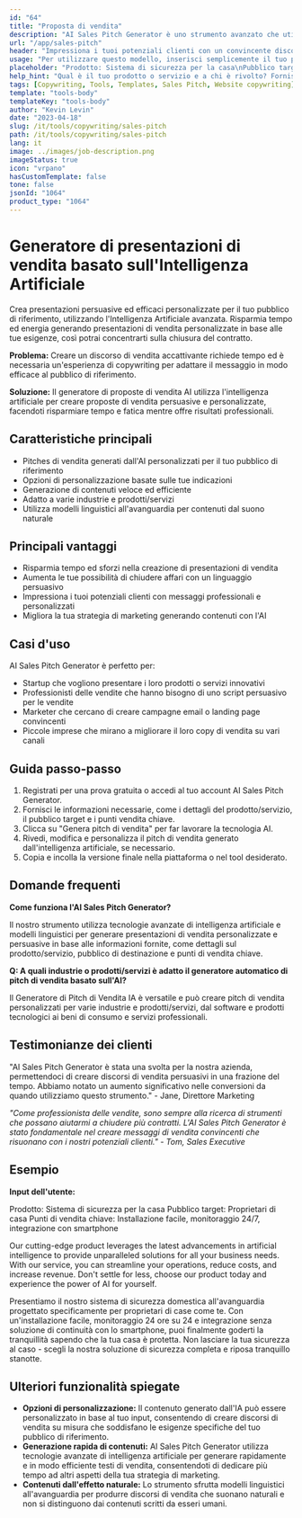 ```yaml
---
id: "64"
title: "Proposta di vendita"
description: "AI Sales Pitch Generator è uno strumento avanzato che utilizza l'intelligenza artificiale per aiutarti a creare discorsi persuasivi ed efficaci adattati al tuo pubblico di riferimento. Risparmia tempo ed energia generando discorsi di vendita personalizzati in base ai tuoi input, permettendoti di concentrarti sulla chiusura del contratto."
url: "/app/sales-pitch"
header: "Impressiona i tuoi potenziali clienti con un convincente discorso di vendita creato dall'intelligenza artificiale."
usage: "Per utilizzare questo modello, inserisci semplicemente il tuo prodotto o servizio, il pubblico di riferimento e i principali punti di forza. Il Generatore di Sales Pitch basato sull'intelligenza artificiale creerà quindi un discorso di vendita personalizzato, persuasivo ed efficace basato sui tuoi dati inseriti."
placeholder: "Prodotto: Sistema di sicurezza per la casa\nPubblico target: Proprietari di casa\nPunti chiave di vendita: Facile installazione, monitoraggio 24/7, integrazione con smartphone"
help_hint: "Qual è il tuo prodotto o servizio e a chi è rivolto? Fornisci alcuni punti chiave di vendita e creeremo un persuasivo discorso di vendita su misura per il tuo pubblico."
tags: [Copywriting, Tools, Templates, Sales Pitch, Website copywriting]
template: "tools-body"
templateKey: "tools-body"
author: "Kevin Levin"
date: "2023-04-18"
slug: /it/tools/copywriting/sales-pitch
path: /it/tools/copywriting/sales-pitch
lang: it
image: ../images/job-description.png
imageStatus: true
icon: "vrpano"
hasCustomTemplate: false
tone: false
jsonId: "1064"
product_type: "1064"
---
```


# Generatore di presentazioni di vendita basato sull'Intelligenza Artificiale

Crea presentazioni persuasive ed efficaci personalizzate per il tuo pubblico di riferimento, utilizzando l'Intelligenza Artificiale avanzata. Risparmia tempo ed energia generando presentazioni di vendita personalizzate in base alle tue esigenze, così potrai concentrarti sulla chiusura del contratto.

**Problema:** Creare un discorso di vendita accattivante richiede tempo ed è necessaria un'esperienza di copywriting per adattare il messaggio in modo efficace al pubblico di riferimento.

**Soluzione:** Il generatore di proposte di vendita AI utilizza l'intelligenza artificiale per creare proposte di vendita persuasive e personalizzate, facendoti risparmiare tempo e fatica mentre offre risultati professionali.

## Caratteristiche principali

- Pitches di vendita generati dall'AI personalizzati per il tuo pubblico di riferimento
- Opzioni di personalizzazione basate sulle tue indicazioni
- Generazione di contenuti veloce ed efficiente
- Adatto a varie industrie e prodotti/servizi
- Utilizza modelli linguistici all'avanguardia per contenuti dal suono naturale

## Principali vantaggi

- Risparmia tempo ed sforzi nella creazione di presentazioni di vendita
- Aumenta le tue possibilità di chiudere affari con un linguaggio persuasivo
- Impressiona i tuoi potenziali clienti con messaggi professionali e personalizzati
- Migliora la tua strategia di marketing generando contenuti con l'AI

## Casi d'uso

AI Sales Pitch Generator è perfetto per:

- Startup che vogliono presentare i loro prodotti o servizi innovativi
- Professionisti delle vendite che hanno bisogno di uno script persuasivo per le vendite
- Marketer che cercano di creare campagne email o landing page convincenti
- Piccole imprese che mirano a migliorare il loro copy di vendita su vari canali

## Guida passo-passo

1. Registrati per una prova gratuita o accedi al tuo account AI Sales Pitch Generator.
2. Fornisci le informazioni necessarie, come i dettagli del prodotto/servizio, il pubblico target e i punti vendita chiave.
3. Clicca su "Genera pitch di vendita" per far lavorare la tecnologia AI.
4. Rivedi, modifica e personalizza il pitch di vendita generato dall'intelligenza artificiale, se necessario.
5. Copia e incolla la versione finale nella piattaforma o nel tool desiderato.

## Domande frequenti

**Come funziona l'AI Sales Pitch Generator?**

Il nostro strumento utilizza tecnologie avanzate di intelligenza artificiale e modelli linguistici per generare presentazioni di vendita personalizzate e persuasive in base alle informazioni fornite, come dettagli sul prodotto/servizio, pubblico di destinazione e punti di vendita chiave.

**Q: A quali industrie o prodotti/servizi è adatto il generatore automatico di pitch di vendita basato sull'AI?**

Il Generatore di Pitch di Vendita IA è versatile e può creare pitch di vendita personalizzati per varie industrie e prodotti/servizi, dal software e prodotti tecnologici ai beni di consumo e servizi professionali.

## Testimonianze dei clienti

"AI Sales Pitch Generator è stata una svolta per la nostra azienda, permettendoci di creare discorsi di vendita persuasivi in una frazione del tempo. Abbiamo notato un aumento significativo nelle conversioni da quando utilizziamo questo strumento." - Jane, Direttore Marketing

_"Come professionista delle vendite, sono sempre alla ricerca di strumenti che possano aiutarmi a chiudere più contratti. L'AI Sales Pitch Generator è stato fondamentale nel creare messaggi di vendita convincenti che risuonano con i nostri potenziali clienti." - Tom, Sales Executive_

## Esempio

**Input dell'utente:**

Prodotto: Sistema di sicurezza per la casa
Pubblico target: Proprietari di casa
Punti di vendita chiave: Installazione facile, monitoraggio 24/7, integrazione con smartphone

Our cutting-edge product leverages the latest advancements in artificial intelligence to provide unparalleled solutions for all your business needs. With our service, you can streamline your operations, reduce costs, and increase revenue. Don't settle for less, choose our product today and experience the power of AI for yourself.

Presentiamo il nostro sistema di sicurezza domestica all'avanguardia progettato specificamente per proprietari di case come te. Con un'installazione facile, monitoraggio 24 ore su 24 e integrazione senza soluzione di continuità con lo smartphone, puoi finalmente goderti la tranquillità sapendo che la tua casa è protetta. Non lasciare la tua sicurezza al caso - scegli la nostra soluzione di sicurezza completa e riposa tranquillo stanotte.

## Ulteriori funzionalità spiegate

- **Opzioni di personalizzazione:** Il contenuto generato dall'IA può essere personalizzato in base al tuo input, consentendo di creare discorsi di vendita su misura che soddisfano le esigenze specifiche del tuo pubblico di riferimento.
- **Generazione rapida di contenuti:** AI Sales Pitch Generator utilizza tecnologie avanzate di intelligenza artificiale per generare rapidamente e in modo efficiente testi di vendita, consentendoti di dedicare più tempo ad altri aspetti della tua strategia di marketing.
- **Contenuti dall'effetto naturale:** Lo strumento sfrutta modelli linguistici all'avanguardia per produrre discorsi di vendita che suonano naturali e non si distinguono dai contenuti scritti da esseri umani.
